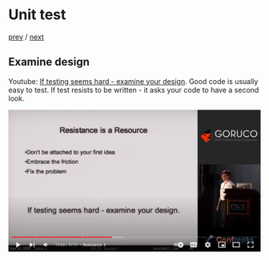 # Unit test

[prev](./slide-1.md) / [next](./slide-3.md)

## Examine design

Youtube: [If testing seems hard - examine your design](https://youtu.be/v-2yFMzxqwU?t=1154). 
Good code is usually easy to test.  If test resists to be written - it asks your code to have a second look.


![resistance](./resistance-is-a-resource.png)
